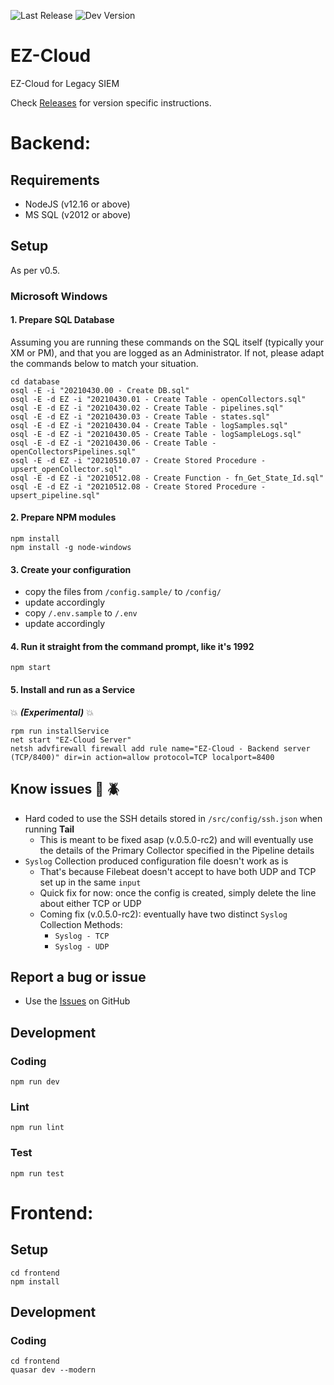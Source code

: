 ![Last Release](https://badgen.net/badge/release/v0.5.0-rc1/green "Last Release")
![Dev Version](https://badgen.net/badge/dev/v0.5.1/orange "Dev Version")

# EZ-Cloud
 EZ-Cloud for Legacy SIEM

Check [Releases](https://github.com/TonyMasse/EZ-Cloud/releases) for version specific instructions.

# Backend:

## Requirements
- NodeJS (v12.16 or above)
- MS SQL (v2012 or above)

## Setup
As per v0.5.

### Microsoft Windows

#### 1. Prepare SQL Database
Assuming you are running these commands on the SQL itself (typically your XM or PM), and that you are logged as an Administrator.
If not, please adapt the commands below to match your situation.

```batch
cd database
osql -E -i "20210430.00 - Create DB.sql"
osql -E -d EZ -i "20210430.01 - Create Table - openCollectors.sql"
osql -E -d EZ -i "20210430.02 - Create Table - pipelines.sql"
osql -E -d EZ -i "20210430.03 - Create Table - states.sql"
osql -E -d EZ -i "20210430.04 - Create Table - logSamples.sql"
osql -E -d EZ -i "20210430.05 - Create Table - logSampleLogs.sql"
osql -E -d EZ -i "20210430.06 - Create Table - openCollectorsPipelines.sql"
osql -E -d EZ -i "20210510.07 - Create Stored Procedure - upsert_openCollector.sql"
osql -E -d EZ -i "20210512.08 - Create Function - fn_Get_State_Id.sql"
osql -E -d EZ -i "20210512.08 - Create Stored Procedure - upsert_pipeline.sql"
```

#### 2. Prepare NPM modules
```batch
npm install
npm install -g node-windows
```

#### 3. Create your configuration
- copy the files from `/config.sample/` to `/config/`
- update accordingly
- copy `/.env.sample` to `/.env`
- update accordingly

#### 4. Run it straight from the command prompt, like it's 1992
```batch
npm start
```

#### 5. Install and run as a Service
:boom: __*(Experimental)*__ :boom:

```batch
rpm run installService
net start "EZ-Cloud Server"
netsh advfirewall firewall add rule name="EZ-Cloud - Backend server (TCP/8400)" dir=in action=allow protocol=TCP localport=8400
```

## Know issues :bug: :beetle:
- Hard coded to use the SSH details stored in `/src/config/ssh.json` when running __Tail__
  - This is meant to be fixed asap (v.0.5.0-rc2) and will eventually use the details of the Primary Collector specified in the Pipeline details
- `Syslog` Collection produced configuration file doesn't work as is
  - That's because Filebeat doesn't accept to have both UDP and TCP set up in the same `input`
  - Quick fix for now: once the config is created, simply delete the line about either TCP or UDP
  - Coming fix (v.0.5.0-rc2): eventually have two distinct `Syslog` Collection Methods:
    - `Syslog - TCP`
    - `Syslog - UDP`

## Report a bug or issue
- Use the [Issues](https://github.com/TonyMasse/EZ-Cloud/issues) on GitHub

## Development

### Coding

```
npm run dev
```

### Lint

```
npm run lint
```

### Test

```
npm run test
```

# Frontend:
## Setup

```
cd frontend
npm install
```

## Development

### Coding

```
cd frontend
quasar dev --modern
```

